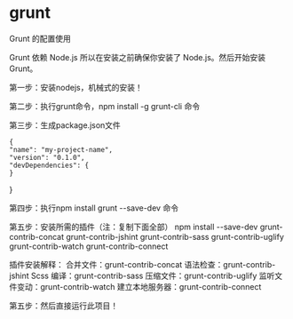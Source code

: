 # grunt
Grunt 的配置使用

  Grunt 依赖 Node.js 所以在安装之前确保你安装了 Node.js。然后开始安装 Grunt。
  
  第一步：安装nodejs，机械式的安装！
  
  第二步：执行grunt命令，npm install -g grunt-cli 命令
  
  第三步：生成package.json文件
    
    {
    "name": "my-project-name",
    "version": "0.1.0",
    "devDependencies": {
    }
  }

 第四步：执行npm install grunt --save-dev 命令
 
 第五步：安装所需的插件（注：复制下面全部）
 npm install --save-dev grunt-contrib-concat 
 grunt-contrib-jshint grunt-contrib-sass grunt-contrib-uglify 
 grunt-contrib-watch grunt-contrib-connect
 
 插件安装解释：
 合并文件：grunt-contrib-concat
 语法检查：grunt-contrib-jshint
 Scss 编译：grunt-contrib-sass
 压缩文件：grunt-contrib-uglify
 监听文件变动：grunt-contrib-watch
 建立本地服务器：grunt-contrib-connect
 
 第五步：然后直接运行此项目！
 
 
  

